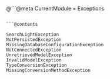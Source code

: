 @```@meta
CurrentModule = Exceptions
```

```@contents
```

```@docs
SearchLightException
NotPersistedException
MissingDatabaseConfigurationException
NotConnectedException
UnretrievedModelException
InvalidModelException
TypeConversionException
MissingConversionMethodException